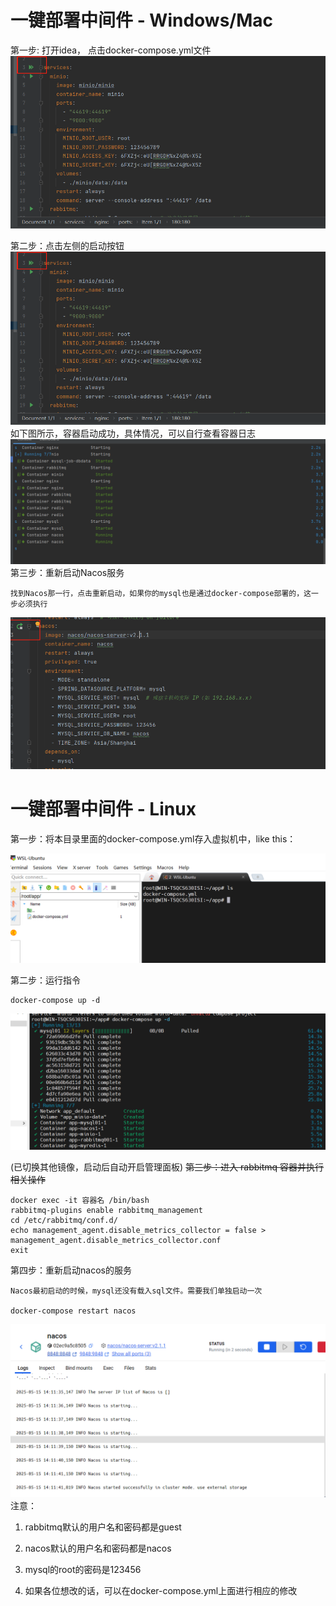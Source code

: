 # 一键部署中间件 - Windows/Mac
第一步: 打开idea， 点击docker-compose.yml文件
![img.png](./../img/img3.png)

第二步：点击左侧的启动按钮
![img.png](./../img/img3.png)
如下图所示，容器启动成功，具体情况，可以自行查看容器日志
![img_1.png](./../img/img_1.png)
第三步：重新启动Nacos服务
```
找到Nacos那一行，点击重新启动，如果你的mysql也是通过docker-compose部署的，这一步必须执行
```
![img_2.png](./../img/img_2.png)
# 一键部署中间件 - Linux

第一步：将本目录里面的docker-compose.yml存入虚拟机中，like this：

![](./../img/image-20240205143608557.png)

第二步：运行指令

```
docker-compose up -d
```

![image-20240205144626722](./../img/image-20240205144626722.png)

(已切换其他镜像，启动后自动开启管理面板)
~~第三步：进入 rabbitmq 容器并执行相关操作~~

```
docker exec -it 容器名 /bin/bash 
rabbitmq-plugins enable rabbitmq_management 
cd /etc/rabbitmq/conf.d/ 
echo management_agent.disable_metrics_collector = false > management_agent.disable_metrics_collector.conf 
exit
```

第四步：重新启动nacos的服务
```
Nacos最初启动的时候，mysql还没有载入sql文件。需要我们单独启动一次

docker-compose restart nacos
```
![img.png](./../img/img.png)
注意：

1. rabbitmq默认的用户名和密码都是guest

2. nacos默认的用户名和密码都是nacos

3. mysql的root的密码是123456

4. 如果各位想改的话，可以在docker-compose.yml上面进行相应的修改

